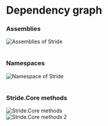 ﻿# Dependency graph


### Assemblies
<img src="../../media/assemblies_stride.svg" class="card-img-top" alt="Assemblies of Stride">
<br><br>

### Namespaces
<img src="../../media/namespaces_stride.svg" class="card-img-top" alt="Namespace of Stride">
<br><br>

### Stride.Core methods
<img src="../../media/Stride.Core Methods.svg" class="card-img-top" alt="Stride.Core methods">
<br>
 <img src="../../media/Stride.Core Methods2.svg" class="card-img-top" alt="Stride.Core methods 2">